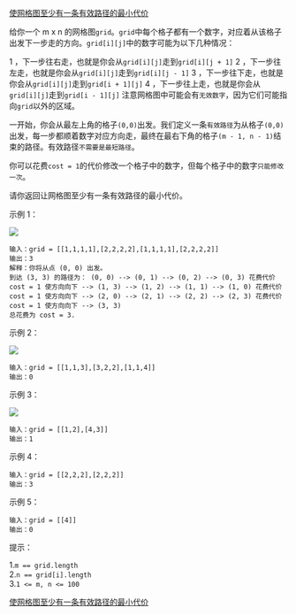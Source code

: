 [使网格图至少有一条有效路径的最小代价](https://leetcode-cn.com/problems/minimum-cost-to-make-at-least-one-valid-path-in-a-grid/)

给你一个 m x n 的网格图`grid`。`grid`中每个格子都有一个数字，对应着从该格子出发下一步走的方向。`grid[i][j]`中的数字可能为以下几种情况：

1 ，下一步往右走，也就是你会从`grid[i][j]`走到`grid[i][j + 1]`
2 ，下一步往左走，也就是你会从`grid[i][j]`走到`grid[i][j - 1]`
3 ，下一步往下走，也就是你会从`grid[i][j]`走到`grid[i + 1][j]`
4 ，下一步往上走，也就是你会从`grid[i][j]`走到`grid[i - 1][j]`
注意网格图中可能会有`无效数字`，因为它们可能指向`grid`以外的区域。

一开始，你会从最左上角的格子`(0,0)`出发。我们定义一条`有效路径`为从格子`(0,0)`出发，每一步都顺着数字对应方向走，最终在最右下角的格子`(m - 1, n - 1)`结束的路径。有效路径`不需要是最短路径`。

你可以花费`cost = 1`的代价修改一个格子中的数字，但每个格子中的数字`只能修改一次`。

请你返回让网格图至少有一条有效路径的最小代价。

示例 1：


![](https://assets.leetcode-cn.com/aliyun-lc-upload/uploads/2020/02/29/grid1.png)

```
输入：grid = [[1,1,1,1],[2,2,2,2],[1,1,1,1],[2,2,2,2]]
输出：3
解释：你将从点 (0, 0) 出发。
到达 (3, 3) 的路径为： (0, 0) --> (0, 1) --> (0, 2) --> (0, 3) 花费代价 cost = 1 使方向向下 --> (1, 3) --> (1, 2) --> (1, 1) --> (1, 0) 花费代价 cost = 1 使方向向下 --> (2, 0) --> (2, 1) --> (2, 2) --> (2, 3) 花费代价 cost = 1 使方向向下 --> (3, 3)
总花费为 cost = 3.
```

示例 2：

![](https://assets.leetcode-cn.com/aliyun-lc-upload/uploads/2020/02/29/grid2.png)

```
输入：grid = [[1,1,3],[3,2,2],[1,1,4]]
输出：0
```

示例 3：

![](https://assets.leetcode-cn.com/aliyun-lc-upload/uploads/2020/02/29/grid3.png)

```
输入：grid = [[1,2],[4,3]]
输出：1
```

示例 4：

```
输入：grid = [[2,2,2],[2,2,2]]
输出：3
```

示例 5：

```
输入：grid = [[4]]
输出：0
```

提示：

1.`m == grid.length`<br/>
2.`n == grid[i].length`<br/>
3.`1 <= m, n <= 100`

[使网格图至少有一条有效路径的最小代价](https://leetcode-cn.com/problems/minimum-cost-to-make-at-least-one-valid-path-in-a-grid/solution/shi-wang-ge-tu-zhi-shao-you-yi-tiao-you-xiao-lu-ji/)